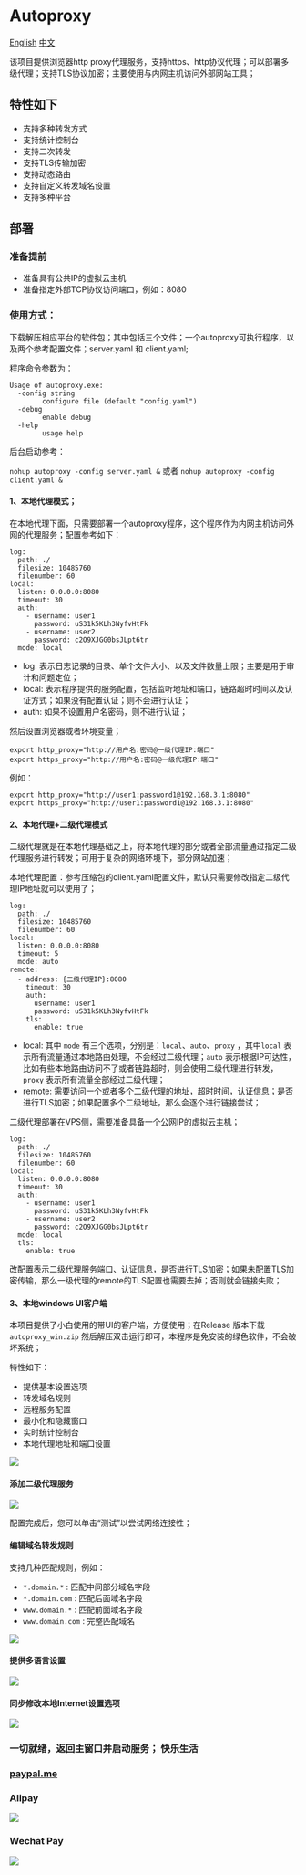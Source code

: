 # Autoproxy

[English](./README.md)
[中文](./README_ZH_CN.md) 

该项目提供浏览器http proxy代理服务，支持https、http协议代理；可以部署多级代理；支持TLS协议加密；主要使用与内网主机访问外部网站工具；

## 特性如下
- 支持多种转发方式
- 支持统计控制台
- 支持二次转发
- 支持TLS传输加密
- 支持动态路由
- 支持自定义转发域名设置
- 支持多种平台

## 部署
### 准备提前
- 准备具有公共IP的虚拟云主机
- 准备指定外部TCP协议访问端口，例如：8080

### 使用方式：

下载解压相应平台的软件包；其中包括三个文件；一个autoproxy可执行程序，以及两个参考配置文件；server.yaml 和 client.yaml;

程序命令参数为：

```
Usage of autoproxy.exe:
  -config string
        configure file (default "config.yaml")
  -debug
        enable debug
  -help
        usage help
```

后台启动参考：

`nohup autoproxy -config server.yaml &` 或者 `nohup autoproxy -config client.yaml &`

#### 1、本地代理模式；

在本地代理下面，只需要部署一个autoproxy程序，这个程序作为内网主机访问外网的代理服务；配置参考如下：

```
log:
  path: ./
  filesize: 10485760
  filenumber: 60
local:
  listen: 0.0.0.0:8080
  timeout: 30
  auth:
    - username: user1
      password: uS31k5KLh3NyfvHtFk
    - username: user2
      password: c2O9XJGG0bsJLpt6tr
  mode: local
```

- log: 表示日志记录的目录、单个文件大小、以及文件数量上限；主要是用于审计和问题定位；
- local: 表示程序提供的服务配置，包括监听地址和端口，链路超时时间以及认证方式；如果没有配置认证；则不会进行认证；
- auth: 如果不设置用户名密码，则不进行认证；


然后设置浏览器或者环境变量；
```
export http_proxy="http://用户名:密码@一级代理IP:端口"
export https_proxy="http://用户名:密码@一级代理IP:端口"
```

例如：
```
export http_proxy="http://user1:password1@192.168.3.1:8080"
export https_proxy="http://user1:password1@192.168.3.1:8080"
```

#### 2、本地代理+二级代理模式

二级代理就是在本地代理基础之上，将本地代理的部分或者全部流量通过指定二级代理服务进行转发；可用于复杂的网络环境下，部分网站加速；

本地代理配置：参考压缩包的client.yaml配置文件，默认只需要修改指定二级代理IP地址就可以使用了；

```
log:
  path: ./
  filesize: 10485760
  filenumber: 60
local:
  listen: 0.0.0.0:8080
  timeout: 5
  mode: auto
remote:
  - address: {二级代理IP}:8080
    timeout: 30
    auth:
      username: user1
      password: uS31k5KLh3NyfvHtFk
    tls:
      enable: true
```

- local: 其中 `mode` 有三个选项，分别是：`local`、`auto`、`proxy` ，其中`local` 表示所有流量通过本地路由处理，不会经过二级代理；`auto` 表示根据IP可达性，比如有些本地路由访问不了或者链路超时，则会使用二级代理进行转发，`proxy` 表示所有流量全部经过二级代理；
- remote: 需要访问一个或者多个二级代理的地址，超时时间，认证信息；是否进行TLS加密；如果配置多个二级地址，那么会逐个进行链接尝试；

二级代理部署在VPS侧，需要准备具备一个公网IP的虚拟云主机；

```
log:
  path: ./
  filesize: 10485760
  filenumber: 60
local:
  listen: 0.0.0.0:8080
  timeout: 30
  auth:
    - username: user1
      password: uS31k5KLh3NyfvHtFk
    - username: user2
      password: c2O9XJGG0bsJLpt6tr
  mode: local
  tls:
    enable: true
```

改配置表示二级代理服务端口、认证信息，是否进行TLS加密；如果未配置TLS加密传输，那么一级代理的remote的TLS配置也需要去掉；否则就会链接失败；


#### 3、本地windows UI客户端

本项目提供了小白使用的带UI的客户端，方便使用；在Release 版本下载 `autoproxy_win.zip`
然后解压双击运行即可，本程序是免安装的绿色软件，不会破坏系统；

特性如下：

- 提供基本设置选项
- 转发域名规则
- 远程服务配置
- 最小化和隐藏窗口
- 实时统计控制台
- 本地代理地址和端口设置


![](./docs/main.PNG)

#### 添加二级代理服务

![](./docs/remoteproxy.PNG)

配置完成后，您可以单击“测试”以尝试网络连接性；

#### 编辑域名转发规则

支持几种匹配规则，例如：

- `*.domain.*` : 匹配中间部分域名字段
- `*.domain.com` : 匹配后面域名字段
- `www.domain.*` : 匹配前面域名字段
- `www.domain.com` : 完整匹配域名

![](./docs/domain.PNG)

#### 提供多语言设置

![](./docs/language.PNG)

#### 同步修改本地Internet设置选项

![](./docs/setting.go.PNG)

### 一切就绪，返回主窗口并启动服务； 快乐生活

### [paypal.me](https://paypal.me/lixiangyun)

### Alipay
![](./autoproxy_win/static/sponsor1.jpg)

### Wechat Pay 
![](./autoproxy_win/static/sponsor2.jpg)
